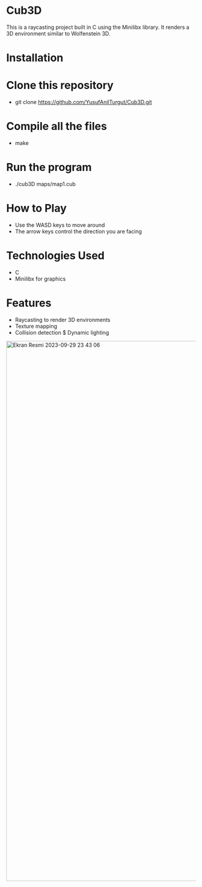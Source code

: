 # Cub3D
This is a raycasting project built in C using the Minilibx library. It renders a 3D environment similar to Wolfenstein 3D.


# Installation
# Clone this repository
- git clone https://github.com/YusufAnilTurgut/Cub3D.git

# Compile all the files
- make

# Run the program
- ./cub3D maps/map1.cub


# How to Play
- Use the WASD keys to move around
- The arrow keys control the direction you are facing


# Technologies Used
- C
- Minilibx for graphics


# Features
- Raycasting to render 3D environments
- Texture mapping
- Collision detection
$ Dynamic lighting


<img width="1436" alt="Ekran Resmi 2023-09-29 23 43 06" src="https://github.com/badi361/Cub3D/assets/115088616/dff06e89-6552-41ed-9fb0-1ccdf7fd1efe">
